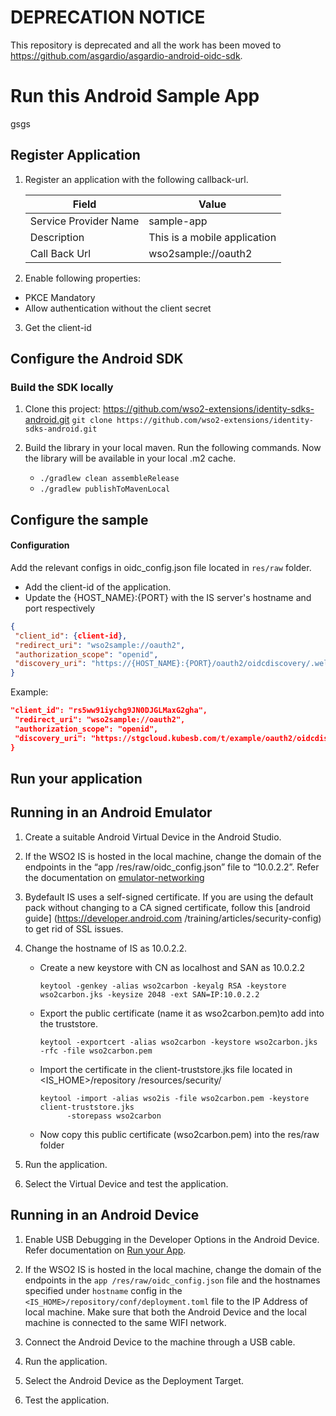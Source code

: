 # DEPRECATION NOTICE
This repository is deprecated and all the work has been moved to https://github.com/asgardio/asgardio-android-oidc-sdk.

# Run this Android Sample App 
gsgs
## Register Application

1. Register an application with the following callback-url.

    | Field                 | Value         | 
    | --------------------- | ------------- | 
    | Service Provider Name | sample-app  |
    | Description           | This is a mobile application  | 
    | Call Back Url         | wso2sample://oauth2  | 

2. Enable following properties:
- PKCE Mandatory
- Allow authentication without the client secret

3. Get the client-id

## Configure the Android SDK

### Build the SDK locally

1. Clone this project: https://github.com/wso2-extensions/identity-sdks-android.git
    `git clone https://github.com/wso2-extensions/identity-sdks-android.git`

3. Build the library in your local maven. Run the following commands. Now the library will be
 available in your local .m2 cache. 
    - `./gradlew clean assembleRelease`
    - `./gradlew publishToMavenLocal `

## Configure the sample

#### Configuration


Add the relevant configs in oidc_config.json file located in `res/raw` folder. 

- Add the client-id of the application.
- Update the {HOST_NAME}:{PORT} with the IS server's hostname and port respectively

```json
{
 "client_id": {client-id},
 "redirect_uri": "wso2sample://oauth2",
 "authorization_scope": "openid",
 "discovery_uri": "https://{HOST_NAME}:{PORT}/oauth2/oidcdiscovery/.well-known/openid-configuration"
}
```

Example:

```json
"client_id": "rs5ww91iychg9JN0DJGLMaxG2gha",
 "redirect_uri": "wso2sample://oauth2",
 "authorization_scope": "openid",
 "discovery_uri": "https://stgcloud.kubesb.com/t/example/oauth2/oidcdiscovery/.well-known/openid-configuration"
}
```

## Run your application

## Running in an Android Emulator

1. Create a suitable Android Virtual Device in the Android Studio.

2. If the WSO2 IS is hosted in the local machine, change the domain of the endpoints in the “app
/res/raw/oidc_config.json” file to “10.0.2.2”. Refer the documentation on [emulator-networking](https://developer.android.com/studio/run/emulator-networking)
3. Bydefault IS uses a self-signed certificate. If you are using the default pack without
    changing to a CA signed certificate, follow this [android guide] (https://developer.android.com
    /training/articles/security-config) to get rid of SSL issues.
4. Change the hostname of IS as 10.0.2.2.
    - Create a new keystore with CN as localhost and SAN as 10.0.2.2

        ```shell script
        keytool -genkey -alias wso2carbon -keyalg RSA -keystore wso2carbon.jks -keysize 2048 -ext SAN=IP:10.0.2.2
        ```

    - Export the public certificate (name it as wso2carbon.pem)to add into the truststore.
        ```shell script
        keytool -exportcert -alias wso2carbon -keystore wso2carbon.jks -rfc -file wso2carbon.pem
        ```
    - Import the certificate in the client-truststore.jks file located in <IS_HOME>/repository
    /resources/security/
       ```shell script
      keytool -import -alias wso2is -file wso2carbon.pem -keystore client-truststore.jks
             -storepass wso2carbon
       ```
    - Now copy this public certificate (wso2carbon.pem) into the res/raw folder

5. Run the application.

6. Select the Virtual Device and test the application. 

## Running in an Android Device
1. Enable USB Debugging in the Developer Options in the Android Device. Refer documentation on
 [Run your App](https://developer.android.com/training/basics/firstapp/running-app).

2. If the WSO2 IS is hosted in the local machine, change the domain of the endpoints in the `app
/res/raw/oidc_config.json` file and the hostnames specified under `hostname` config
in the `<IS_HOME>/repository/conf/deployment.toml` file to the IP Address of local machine. 
Make sure that both the Android Device and the local machine is connected to the same WIFI network.

3. Connect the Android Device to the machine through a USB cable.

4. Run the application.

5. Select the Android Device as the Deployment Target.

6. Test the application.
